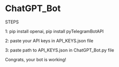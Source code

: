 # ChatGPT_Bot

STEPS

1: pip install openai, pip install pyTelegramBotAPI

2: paste your API keys in API_KEYS.json file 

3: paste path to API_KEYS.json in ChatGPT_Bot.py file

Congrats, your bot is working!

